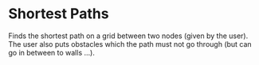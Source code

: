 # Shortest Paths
Finds the shortest path on a grid between two nodes (given by the user). The user also puts obstacles which the path must not go through (but can go in between to walls ...).
